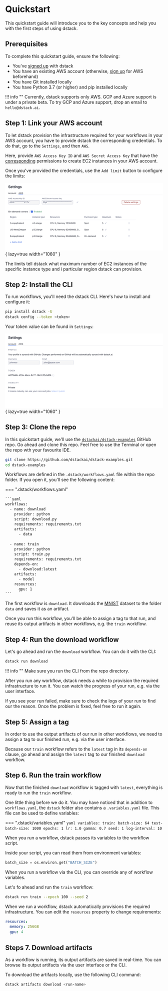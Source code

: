 # Quickstart

This quickstart guide will introduce you to the key concepts and help you with the first steps of using dstack.

## Prerequisites

To complete this quickstart guide, ensure the following:

* You've [signed up](https://dstack.ai/signup) with dstack
* You have an existing AWS account (otherwise, [sign up](https://portal.aws.amazon.com/billing/signup) for AWS beforehand)
* You have Git installed locally
* You have Python 3.7 (or higher) and pip installed locally

!!! info ""
    Currently, dstack supports only AWS. GCP and Azure support is under a private beta. To 
    try GCP and Azure support, drop an email to `hello@dstack.ai`.

## Step 1: Link your AWS account

To let dstack provision the infrastructure required for your workflows in your AWS account, you have to provide
dstack the corresponding credentials. To do that, go to the `Settings`, and then `AWS`.

Here, provide `AWS Access Key ID` and `AWS Secret Access Key` that have the
[corresponding](runners.md#on-demand-runners) permissions to create EC2 instances in your AWS account.

Once you've provided the credentials, use the `Add limit` button to configure the limits:

![](images/dstack_on_demand_settings.png){ lazy=true width="1060" }

The limits tell dstack what maximum number of EC2 instances of the specific instance type and i particular region
dstack can provision.

## Step 2: Install the CLI

To run workflows, you'll need the dstack CLI. Here's how to install and configure it:

```bash
pip install dstack -U
dstack config --token <token> 
```

Your token value can be found in `Settings`:

![](images/dstack_quickstart_token.png){ lazy=true width="1060" }

## Step 3: Clone the repo

In this quickstart guide, we'll use the 
[`dstackai/dstack-examples`](https://github.com/dstackai/dstack-examples) GitHub repo. Go ahead and clone this 
repo. Feel free to use the Terminal or open the repo wth your favourite IDE.

```bash
git clone https://github.com/dstackai/dstack-examples.git
cd dstack-examples
```

Workflows are defined in the `.dstack/workflows.yaml` file within the repo folder. If you open it, you'll see
the following content:

=== ".dstack/workflows.yaml"

    ```yaml
    workflows:
      - name: download
        provider: python
        script: download.py
        requirements: requirements.txt
        artifacts:
          - data

      - name: train
        provider: python
        script: train.py
        requirements: requirements.txt
        depends-on:
          - download:latest
        artifacts:
          - model
        resources:
          gpu: 1
    ```

The first workflow is `download`. It downloads the [MNIST](http://yann.lecun.com/exdb/mnist/) dataset
to the folder `data` and saves it as an artifact.

Once you run this workflow, you'll be able to assign a tag to that run, and reuse its output artifacts
in other workflows, e.g. the `train` workflow.

## Step 4: Run the download workflow

Let's go ahead and run the `download` workflow. You can do it with the CLI:

```bash
dstack run download
```

!!! info ""
    Make sure you run the CLI from the repo directory.    

After you run any workflow, dstack needs a while to provision the required infrastructure to run it. 
You can watch the progress of your run, e.g. via the user interface.

If you see your run failed, make sure to check the logs of your run to find our the reason. Once the problem 
is fixed, feel free to run it again.

## Step 5: Assign a tag

In order to use the output artifacts of our run in other workflows, we need to assign a tag to our finished run, e.g.
via the user interface.

Because our `train` workflow refers to the `latest` tag in its `depends-on` clause, go ahead and assign the `latest`
tag to our finished `download` workflow.

## Step 6. Run the train workflow

Now that the finished `download` workflow is tagged with `latest`, everything is ready to run the `train` workflow.

One little thing before we do it. You may have noticed that in addition to `workflows.yaml`, the `dstack` folder
also contains a `.variables.yaml` file. This file can be used to define variables:

=== ".dstack/variables.yaml"
    ```yaml
    variables:
     train:
       batch-size: 64
       test-batch-size: 1000
       epochs: 1
       lr: 1.0
       gamma: 0.7
       seed: 1
       log-interval: 10
    ```

When you run a workflow, dstack passes its variables to the workflow script.

Inside your script, you can read them from environment variables:

```python
batch_size = os.environ.get("BATCH_SIZE")
```

When you run a workflow via the CLI, you can override any of workflow variables.

Let's fo ahead and run the `train` workflow:

```bash
dstack run train --epoch 100 --seed 2
```

When we run a workflow, dstack automatically provisions the required infrastructure.
You can edit the `resources` property to change requirements:

```yaml
resources:
  memory: 256GB
  gpu: 4
```

## Steps 7. Download artifacts

As a workflow is running, its output artifacts are saved in real-time.
You can browse its output artifacts via the user interface or the CLI.

To download the artifacts locally, use the following CLI command:

```bash
dstack artifacts download <run-name>
```
